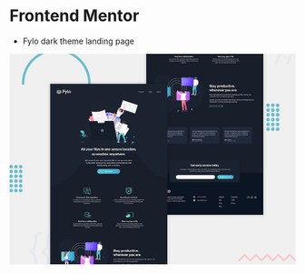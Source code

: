 # Frontend Mentor 
- Fylo dark theme landing page

![Design preview for the Fylo dark theme landing page challenge](./design/desktop-preview.jpg)

